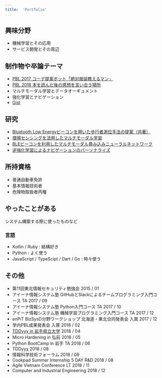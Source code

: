 ```yaml
---
title:  'Portfolio'
...
```



## 興味分野

- 機械学習とその応用
- サービス開発とその周辺


## 制作物や卒論テーマ

 - [PBL 2017 コーデ提案ボット「絶対服装教えるマン」](https://github.com/fashion-monster/LineBot)
 - [PBL 2018 本を読んだ後の感想を言い合う場所](https://github.com/yorumizi)
 - マルチモーダル学習とデータオーギュメント
 - 強化学習とナビゲーション
 - [Gist](https://gist.github.com/funwarioisii)

## 研究
 - [Bluetooth Low Energyビーコンを用いた歩行者測位手法の提案（共著）](https://www.ipsj.or.jp/event/fit/fit2016/FIT2016program_web/data/html/abstract/M-028.html)
 - [環境センシングを活用したマルチモーダル学習](https://www.gakkai-web.net/gakkai/ipsj/80program/data/pdf/7M-02.html)
 - [BLEビーコンを利用したマルチモーダル畳み込みニューラルネットワーク
](https://www.ipsj.or.jp/event/fit/fit2018/FIT2018_program_web/data/html/abstract/CH-004.html)
- [逆強化学習によるナビゲーションのパーソナライズ](https://www.ipsj.or.jp/event/taikai/82/ipsj_web2020/data/pdf/1S-03.html)

## 所持資格

 - 普通自動車免許
 - 基本情報技術者
 - 危険物取扱者丙種


## やったことがある
システム構築する際に使ったものなど

### 言語
- Kotlin / Ruby : 結構好き
- Python : よく使う
- JavaScript / TypeScipt / Dart / Go : 時々使う

## その他
- 第11回東北情報セキュリティ勉強会 2015 / 01
- アイーナ情報システム塾 GitHubとSlackによるチームプログラミング入門コース TA 2017 / 09
- アイーナ情報システム塾 Python入門コース TA 2017 / 10
- アイーナ情報システム塾 機械学習プログラミング入門コース TA 2017 / 12
- enPiT BizSysD分野ワークショップ 北海道・東北合同発表会 入賞 2017 / 12 
- 学内PBL成果発表会 入賞 2018 / 02
- [TDDyyχ in 岩手県立大学](https://gist.github.com/funwarioisii/c0fdb74292775f094efa358d221a1cfd) 2018 / 04
- Micro Hardening in 弘前 2018 / 05
- Python BootCamp in 岩手 TA 2018 / 06
- TDDyyχ 2018 / 08
- 情報科学技術フォーラム 2018 / 09
- Cookpad Summer Internship 5 DAY R&D 2018 / 08
- Agile Vietnam Conference LT 2018 / 11
- Computer and Industrial Engineering 2018 / 12

